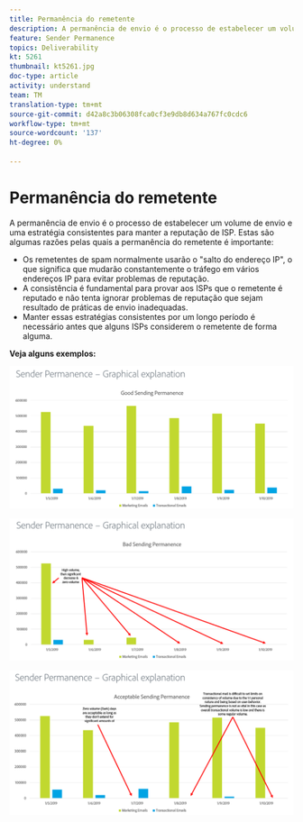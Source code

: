 ```yaml
---
title: Permanência do remetente
description: A permanência de envio é o processo de estabelecer um volume de envio e uma estratégia consistentes para manter a reputação de ISP.
feature: Sender Permanence
topics: Deliverability
kt: 5261
thumbnail: kt5261.jpg
doc-type: article
activity: understand
team: TM
translation-type: tm+mt
source-git-commit: d42a8c3b06308fca0cf3e9db8d634a767fc0cdc6
workflow-type: tm+mt
source-wordcount: '137'
ht-degree: 0%

---
```



# Permanência do remetente

A permanência de envio é o processo de estabelecer um volume de envio e uma estratégia consistentes para manter a reputação de ISP. Estas são algumas razões pelas quais a permanência do remetente é importante:

* Os remetentes de spam normalmente usarão o &quot;salto do endereço IP&quot;, o que significa que mudarão constantemente o tráfego em vários endereços IP para evitar problemas de reputação.
* A consistência é fundamental para provar aos ISPs que o remetente é reputado e não tenta ignorar problemas de reputação que sejam resultado de práticas de envio inadequadas.
* Manter essas estratégias consistentes por um longo período é necessário antes que alguns ISPs considerem o remetente de forma alguma.

**Veja alguns exemplos:**

![Boa permanência no envio](assets/Sender_Permanence_1.png)

![Permanência de envio incorreta](assets/Sender_Permanence_2.png)

![Permanência de envio aceitável](assets/Sender_Permanence_3.png)
